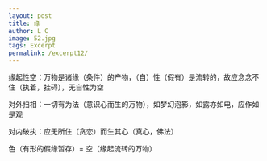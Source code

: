```yaml
---
layout: post
title: 缘
author: L C
image: 52.jpg
tags: Excerpt
permalink: /excerpt12/
---
```

<iframe src="/vedio/铸剑山庄.mp3" autostart="true" loop="true" style="display:none"></iframe>


缘起性空：万物是诸缘（条件）的产物，（自）性（假有）是流转的，故应念念不住（执着，挂碍），无自性为空     

对外扫相：一切有为法（意识心而生的万物），如梦幻泡影，如露亦如电，应作如是观   

对内破执：应无所住（贪恋）而生其心（真心，佛法）     

色（有形的假缘暂存）= 空（缘起流转的万物）  





  
